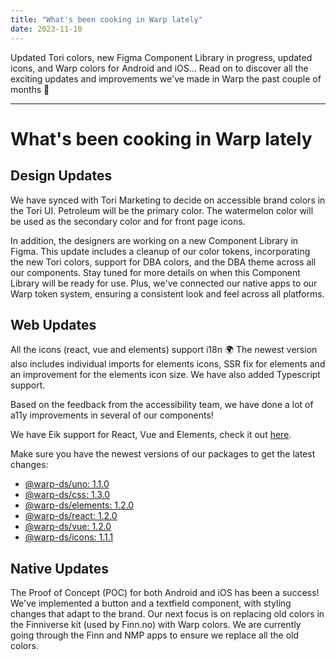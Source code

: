 ```yaml
---
title: "What's been cooking in Warp lately"
date: 2023-11-10
---
```


Updated Tori colors, new Figma Component Library in progress, updated icons, and Warp colors for Android and iOS... Read on to discover all the exciting updates and improvements we've made in Warp the past couple of months 🎉

---

# What's been cooking in Warp lately

## Design Updates

We have synced with Tori Marketing to decide on accessible brand colors in the Tori UI. Petroleum will be the primary color. The watermelon color will be used as the secondary color and for front page icons.

In addition, the designers are working on a new Component Library in Figma. This update includes a cleanup of our color tokens, incorporating the new Tori colors, support for DBA colors, and the DBA theme across all our components. Stay tuned for more details on when this Component Library will be ready for use. Plus, we've connected our native apps to our Warp token system, ensuring a consistent look and feel across all platforms.

## Web Updates

All the icons (react, vue and elements) support i18n 🌍 The newest version also includes individual imports for elements icons, SSR fix for elements and an improvement for the elements icon size. We have also added Typescript support.

Based on the feedback from the accessibility team, we have done a lot of a11y improvements in several of our components!

We have Eik support for React, Vue and Elements, check it out [here](https://warp-ds.github.io/tech-docs/getting-started/developers/#eik-support).

Make sure you have the newest versions of our packages to get the latest changes:

- [@warp-ds/uno: 1.1.0](https://www.npmjs.com/package/@warp-ds/uno)
- [@warp-ds/css: 1.3.0](https://www.npmjs.com/package/@warp-ds/css)
- [@warp-ds/elements: 1.2.0](https://www.npmjs.com/package/@warp-ds/elements)
- [@warp-ds/react: 1.2.0](https://www.npmjs.com/package/@warp-ds/react)
- [@warp-ds/vue: 1.2.0](https://www.npmjs.com/package/@warp-ds/vue)
- [@warp-ds/icons: 1.1.1](https://www.npmjs.com/package/@warp-ds/icons)

## Native Updates

The Proof of Concept (POC) for both Android and iOS has been a success! We've implemented a button and a textfield component, with styling changes that adapt to the brand. Our next focus is on replacing old colors in the Finniverse kit (used by Finn.no) with Warp colors. We are currently going through the Finn and NMP apps to ensure we replace all the old colors.
